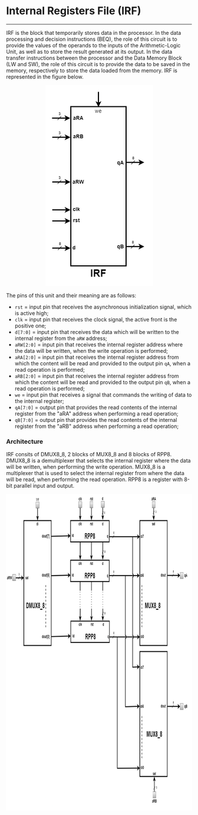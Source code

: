 # Internal Registers File (IRF)
---
IRF is the block that temporarily stores data in the processor. In the data processing and decision instructions (BEQ), the role of this circuit is to provide 
the values ​​of the operands to the inputs of the Arithmetic-Logic Unit, as well as to store the result generated at its output. In the data transfer instructions between 
the processor and the Data Memory Block (LW and SW), the role of this circuit is to provide the data to be saved in the memory, respectively to store the data loaded from 
the memory. IRF is represented in the figure below.   
<p align="center">
  <img width="293" height="544" src="../../../schematics/12.Internal_Registers_File.png">
</p>
   
The pins of this unit and their meaning are as follows: 
* `rst` = input pin that receives the asynchronous initialization signal, which is active high;  
* `clk` = input pin that receives the clock signal, the active front is the positive one;   
* `d[7:0]` = input pin that receives the data which will be written to the internal register from the `aRW` address;  
* `aRW[2:0]` = input pin that receives the internal register address where the data will be written, when the write operation is performed;    
* `aRA[2:0]` = input pin that receives the internal register address from which the content will be read and provided to the output pin `qA`, when a read operation is performed;    
* `aRB[2:0]` = input pin that receives the internal register address from which the content will be read and provided to the output pin `qB`, when a read operation is performed;  
* `we` = input pin that receives a signal that commands the writing of data to the internal register;  
* `qA[7:0]` = output pin that provides the read contents of the internal register from the "aRA" address when performing a read operation;    
* `qB[7:0]` = output pin that provides the read contents of the internal register from the "aRB" address when performing a read operation;    

### Architecture
  
IRF consits of DMUX8_8, 2 blocks of MUX8_8 and 8 blocks of RPP8. DMUX8_8 is a demultiplexer that selects the internal register where the data will be written, when performing 
the write operation. MUX8_8 is a multiplexer that is used to select the internal register from where the data will be read, when performing the read operation. RPP8 is a register 
with 8-bit parallel input and output.   
<p align="center">
  <img width="951" height="856" src="../../../schematics/13.Internal_Registers_File_Architecture.png">
</p>